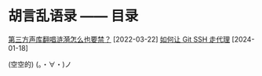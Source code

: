 # 胡言乱语录 —— 目录

[第三方声库翻唱涟漪怎么也要禁？](voice-synth/lianyi-covers.md) [2022-03-22]
[如何让 Git SSH 走代理](computer-networking/git-ssh-proxy.md) [2024-01-18]

(空空的) (。・∀・)ノ
